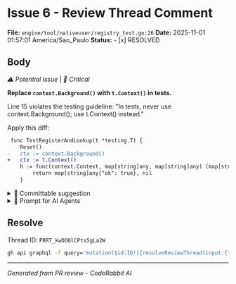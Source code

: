 # Issue 6 - Review Thread Comment

**File:** `engine/tool/nativeuser/registry_test.go:26`
**Date:** 2025-11-01 01:57:01 America/Sao_Paulo
**Status:** - [x] RESOLVED

## Body

_⚠️ Potential issue_ | _🔴 Critical_

**Replace `context.Background()` with `t.Context()` in tests.**

Line 15 violates the testing guideline: "In tests, never use context.Background(); use t.Context() instead."

Apply this diff:

```diff
 func TestRegisterAndLookup(t *testing.T) {
 	Reset()
-	ctx := context.Background()
+	ctx := t.Context()
 	h := func(context.Context, map[string]any, map[string]any) (map[string]any, error) {
 		return map[string]any{"ok": true}, nil
 	}
```

<!-- suggestion_start -->

<details>
<summary>📝 Committable suggestion</summary>

> ‼️ **IMPORTANT**
> Carefully review the code before committing. Ensure that it accurately replaces the highlighted code, contains no missing lines, and has no issues with indentation. Thoroughly test & benchmark the code to ensure it meets the requirements.

```suggestion
func TestRegisterAndLookup(t *testing.T) {
	Reset()
	ctx := t.Context()
	h := func(context.Context, map[string]any, map[string]any) (map[string]any, error) {
		return map[string]any{"ok": true}, nil
	}
	require.NoError(t, Register("test-tool", h))
	def, ok := Lookup("test-tool")
	require.True(t, ok)
	assert.Equal(t, "test-tool", def.ID)
	res, err := def.Handler(ctx, map[string]any{}, map[string]any{})
	require.NoError(t, err)
	assert.Equal(t, map[string]any{"ok": true}, res)
}
```

</details>

<!-- suggestion_end -->

<details>
<summary>🤖 Prompt for AI Agents</summary>

```
In engine/tool/nativeuser/registry_test.go around lines 13 to 26, the test uses
context.Background() (line 15); replace that call with t.Context() so the test
uses the test's cancellable/context tied lifecycle. Update the ctx variable
initialization to use t.Context() and run the test to ensure it still passes.
```

</details>

<!-- This is an auto-generated comment by CodeRabbit -->

## Resolve

Thread ID: `PRRT_kwDOOlCPts5gLa2W`

```bash
gh api graphql -f query='mutation($id:ID!){resolveReviewThread(input:{threadId:$id}){thread{isResolved}}}' -F id=PRRT_kwDOOlCPts5gLa2W
```

---
*Generated from PR review - CodeRabbit AI*
